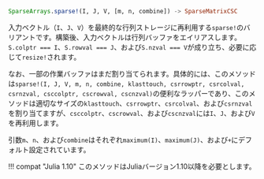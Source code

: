 ```julia
SparseArrays.sparse!(I, J, V, [m, n, combine]) -> SparseMatrixCSC
```

入力ベクトル（`I`、`J`、`V`）を最終的な行列ストレージに再利用する`sparse!`のバリアントです。構築後、入力ベクトルは行列バッファをエイリアスします。`S.colptr === I`、`S.rowval === J`、および`S.nzval === V`が成り立ち、必要に応じて`resize!`されます。

なお、一部の作業バッファはまだ割り当てられます。具体的には、このメソッドは`sparse!(I, J, V, m, n, combine, klasttouch, csrrowptr, csrcolval, csrnzval, csccolptr, cscrowval, cscnzval)`の便利なラッパーであり、このメソッドは適切なサイズの`klasttouch`、`csrrowptr`、`csrcolval`、および`csrnzval`を割り当てますが、`csccolptr`、`cscrowval`、および`cscnzval`には`I`、`J`、および`V`を再利用します。

引数`m`、`n`、および`combine`はそれぞれ`maximum(I)`、`maximum(J)`、および`+`にデフォルト設定されています。

!!! compat "Julia 1.10"
    このメソッドはJuliaバージョン1.10以降を必要とします。

